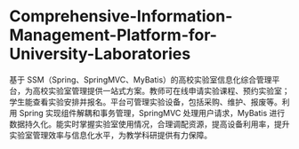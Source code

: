 # Comprehensive-Information-Management-Platform-for-University-Laboratories
基于 SSM（Spring、SpringMVC、MyBatis）的高校实验室信息化综合管理平台，为高校实验室管理提供一站式方案。教师可在线申请实验课程、预约实验室；学生能查看实验安排并报名。平台可管理实验设备，包括采购、维护、报废等。利用 Spring 实现组件解耦和事务管理，SpringMVC 处理用户请求，MyBatis 进行数据持久化。能实时掌握实验室使用情况，合理调配资源，提高设备利用率，提升实验室管理效率与信息化水平，为教学科研提供有力保障。 
